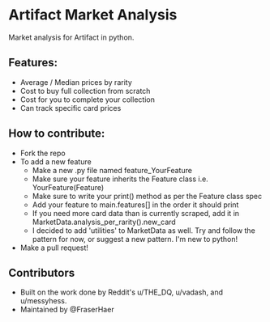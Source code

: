# Artifact Market Analysis

Market analysis for Artifact in python.

## Features:
- Average / Median prices by rarity
- Cost to buy full collection from scratch
- Cost for you to complete your collection
- Can track specific card prices

## How to contribute:
- Fork the repo
- To add a new feature
  - Make a new .py file named feature_YourFeature
  - Make sure your feature inherits the Feature class i.e. YourFeature(Feature)
  - Make sure to write your print() method as per the Feature class spec
  - Add your feature to main.features[] in the order it should print
  - If you need more card data than is currently scraped, add it in MarketData.analysis_per_rarity().new_card
  - I decided to add 'utilities' to MarketData as well. Try and follow the pattern for now, or suggest a new pattern. I'm new to python!
- Make a pull request!

## Contributors

- Built on the work done by Reddit's u/THE_DQ, u/vadash, and u/messyhess.
- Maintained by @FraserHaer